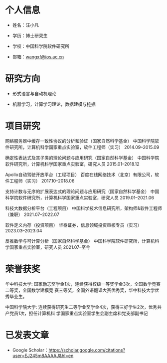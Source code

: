 # 个人信息

- 姓名：汪小凡

- 学历：博士研究生

- 学校：中国科学院软件研究所

- 邮箱：wangxf@ios.ac.cn


# 研究方向

- 形式语言与自动机理论

- 机器学习，计算学习理论，数据建模与挖掘

# 项目研究
网络服务器中缓存一致性协议的分析和验证（国家自然科学基金）
中国科学院软件研究所，计算机科学国家重点实验室，软件工程师（实习） 2014.09–2015.09

确定性表达式及其子类的理论问题与应用研究（国家自然科学基金）
中国科学院软件研究所，计算机科学国家重点实验室，研究人员 2015.01–2018.12

Apollo自动驾驶开放平台（工程项目）
百度在线网络技术（北京）有限公司，软件工程师（实习） 2017.10–2018.06

支持计数与无序的扩展表达式的理论问题与应用研究（国家自然科学基金）
中国科学院软件研究所，计算机科学国家重点实验室，研究人员 2019.01–2021.06

科技大数据分析平台（工程项目）
中国科学技术信息研究所，架构师&软件工程师（兼职） 2021.07–2022.07

软件定义内存（投资项目）
华泰证券，信息领域投资审核专员（实习） 2023.03–2023.04

反推数学与可计算分析（国家自然科学基金）
中国科学院软件研究所，计算机科学国家重点实验室，研究人员 2021.07–至今

# 荣誉获奖
华中科技大学: 国家励志奖学金1次，连续获得校级一等奖学金3次，全国数学竞赛二等奖，全国数学建模竞
赛三等奖，全国外语翻译大赛优秀奖，华中科技大学优秀毕业生。

中国科学院大学: 连续获得研究生二等学业奖学金4次，获得三好学生2次，优秀共产党员1次，担任计算机科
学国家重点实验室学生会副主席和党支部副书记

# 已发表文章

- Google Scholar：https://scholar.google.com/citations?user=EJ245m8AAAAJ&hl=en
